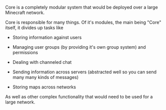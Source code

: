 Core is a completely modular system that would be deployed over a large Minecraft network.

Core is responsible for many things. Of it's modules, the main being "Core" itself, it divides up tasks like

- Storing information against users

- Managing user groups (by providing it's own group system) and permissions

- Dealing with channeled chat

- Sending information across servers (abstracted well so you can send many many kinds of messages)

- Storing maps across networks

As well as other complex functionality that would need to be used for a large network.
